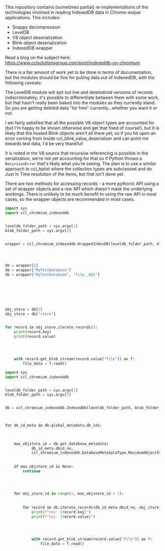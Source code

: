 
This repository contains (sometimes partial) re-implementations of the technologies involved in reading IndexedDB data 
in Chrome-esque applications.
This includes:
* Snappy decompression
* LevelDB
* V8 object deserialization
* Blink object deserialization
* IndexedDB wrapper


Read a blog on the subject here: https://www.cclsolutionsgroup.com/post/indexeddb-on-chromium


There is a fair amount of work yet to be done in terms of documentation, but 
the modules should be fine for pulling data out of IndexedDB, with the following
caveats:


The LevelDB module will spit out live and deleted/old versions of records
indiscriminately; it's possible to differentiate between them with some
work, but that hasn't really been baked into the modules as they currently
stand. So you are getting deleted data "for free" currently...whether you
want it or not.


I am fairly satisfied that all the possible V8 object types are accounted for
(but I'm happy to be shown otherwise and get that fixed of course!), but it
is likely that the hosted Blink objects aren't all there yet; so if you hit
upon an error coming from inside ccl_blink_value_deserializer and can point
me towards test data, I'd be very thankful!


It is noted in the V8 source that recursive referencing is possible in the
serialization, we're not yet accounting for that so if Python throws a
`RecursionError` that's likely what you're seeing. The plan is to use a 
similar approach to ccl_bplist where the collection types are subclassed and
do Just In Time resolution of the items, but that isn't done yet.


There are two methods for accessing records - a more pythonic API using a set of 
wrapper objects and a raw API which doesn't mask the underlying workings. There is
unlikely to be much benefit to using the raw API in most cases, so the wrapper objects
are recommended in most cases.


```python
import sys
import ccl_chromium_indexeddb


leveldb_folder_path = sys.argv[1]
blob_folder_path = sys.argv[2]


wrapper = ccl_chromium_indexeddb.WrappedIndexDB(leveldb_folder_path, blob_folder_path)




db = wrapper[2]  
db = wrapper["MyTestDatabase"]  
db = wrapper["MyTestDatabase", "file__0@1"]  







obj_store = db[1]  
obj_store = db["store"]  


for record in obj_store.iterate_records():
    print(record.key)
    print(record.value)

    
    
    
    with record.get_blob_stream(record.value["file"]) as f:
        file_data = f.read()

```


```python
import sys
import ccl_chromium_indexeddb


leveldb_folder_path = sys.argv[1]
blob_folder_path = sys.argv[2]


db = ccl_chromium_indexeddb.IndexedDb(leveldb_folder_path, blob_folder_path)



for db_id_meta in db.global_metadata.db_ids:
    
    
    
    max_objstore_id = db.get_database_metadata(
            db_id_meta.dbid_no, 
            ccl_chromium_indexeddb.DatabaseMetadataType.MaximumObjectStoreId)
    
    
    if max_objstore_id is None:
        continue

    
    
    
    for obj_store_id in range(1, max_objstore_id + 1):
        
        
        for record in db.iterate_records(db_id_meta.dbid_no, obj_store_id):
            print(f"key: {record.key}")
            print(f"key: {record.value}")

            
            
            
            with record.get_blob_stream(record.value["file"]) as f:
                file_data = f.read()
```


